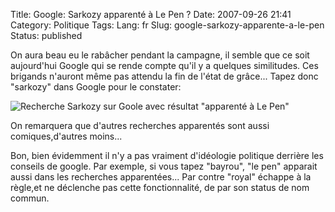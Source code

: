 Title: Google: Sarkozy apparenté à Le Pen ?
Date: 2007-09-26 21:41
Category: Politique
Tags:
Lang: fr
Slug: google-sarkozy-apparente-a-le-pen
Status: published

<humour>On aura beau eu le rabâcher pendant la campagne, il semble que ce soit
aujourd'hui Google qui se rende compte qu'il y a quelques similitudes. Ces
brigands n'auront même pas attendu la fin de l'état de grâce... Tapez donc
"sarkozy" dans Google pour le constater:</humour>

![Recherche Sarkozy sur Goole avec résultat "apparenté à Le
Pen"]({static}/media/vrac/sarko-le-pen.png)

On remarquera que d'autres recherches apparentés sont aussi comiques,d'autres
moins...

Bon, bien évidemment il n'y a pas vraiment d'idéologie politique derrière les
conseils de google. Par exemple, si vous tapez "bayrou", "le pen" apparait
aussi dans les recherches apparentées... Par contre "royal" échappe à la
règle,et ne déclenche pas cette fonctionnalité, de par son status de nom
commun.
